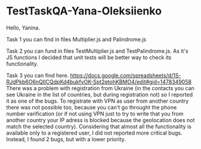 # TestTaskQA-Yana-Oleksiienko
Hello, Yanina.

Task 1 you can find in files Multiplier.js and Palindrome.js

Task 2 you can fund in files TestMultiplier.js and TestPalindrome.js. As it's JS functions I decided that unit tests will be better way to check its functionality.

Task 3 you can find here. https://docs.google.com/spreadsheets/d/1S-RJdPkb6O6nQIICQdpKd4bukfvOK-Spt2etohKBMO4/edit#gid=1478349058 
There was a problem with registration from Ukraine (in the contacts you can see Ukraine in the list of countries, but during registration not) so I reported it as one of the bugs. To registrate with VPN as user from another country there was not possible too, because you can't go throught the phone number varification (or if not using VPN just to try to write that you from another country your IP adress is blocked because the geolocation does not match the selected country). Considering that almost all the functionality is available only to a registered user, I did not reported more critical bugs. Instead, I found 2 bugs, but with a lower priority.
